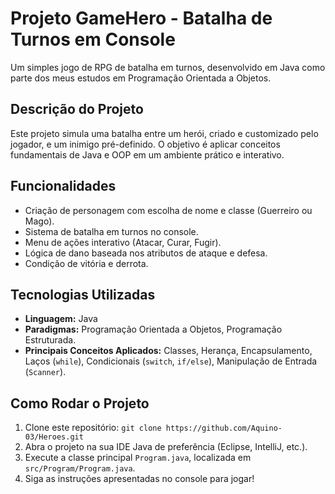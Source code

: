 # Projeto GameHero - Batalha de Turnos em Console

Um simples jogo de RPG de batalha em turnos, desenvolvido em Java como parte dos meus estudos em Programação Orientada a Objetos.

## Descrição do Projeto

Este projeto simula uma batalha entre um herói, criado e customizado pelo jogador, e um inimigo pré-definido. O objetivo é aplicar conceitos fundamentais de Java e OOP em um ambiente prático e interativo.

## Funcionalidades

* Criação de personagem com escolha de nome e classe (Guerreiro ou Mago).
* Sistema de batalha em turnos no console.
* Menu de ações interativo (Atacar, Curar, Fugir).
* Lógica de dano baseada nos atributos de ataque e defesa.
* Condição de vitória e derrota.

## Tecnologias Utilizadas

* **Linguagem:** Java
* **Paradigmas:** Programação Orientada a Objetos, Programação Estruturada.
* **Principais Conceitos Aplicados:** Classes, Herança, Encapsulamento, Laços (`while`), Condicionais (`switch`, `if/else`), Manipulação de Entrada (`Scanner`).

## Como Rodar o Projeto

1.  Clone este repositório: `git clone https://github.com/Aquino-03/Heroes.git`
2.  Abra o projeto na sua IDE Java de preferência (Eclipse, IntelliJ, etc.).
3.  Execute a classe principal `Program.java`, localizada em `src/Program/Program.java`.
4.  Siga as instruções apresentadas no console para jogar!
